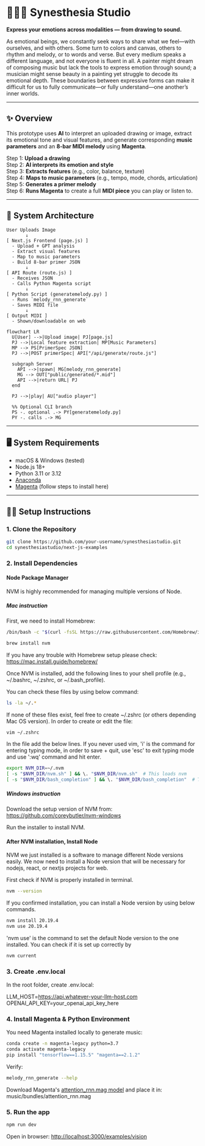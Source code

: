 # 🎨🧠🎵 Synesthesia Studio
**Express your emotions across modalities — from drawing to sound.** 

As emotional beings, we constantly seek ways to share what we feel—with ourselves, and with others. Some turn to colors and canvas, others to rhythm and melody, or to words and verse. But every medium speaks a different language, and not everyone is fluent in all. A painter might dream of composing music but lack the tools to express emotion through sound; a musician might sense beauty in a painting yet struggle to decode its emotional depth. These boundaries between expressive forms can make it difficult for us to fully communicate—or fully understand—one another’s inner worlds.

---

## ✨ Overview
This prototype uses **AI** to interpret an uploaded drawing or image, extract its emotional tone and visual features, and generate corresponding **music parameters** and an **8-bar MIDI melody** using **Magenta**.
 
Step 1: **Upload a drawing**  
Step 2: **AI interprets its emotion and style**  
Step 3: **Extracts features** (e.g., color, balance, texture)  
Step 4: **Maps to music parameters** (e.g., tempo, mode, chords, articulation)  
Step 5: **Generates a primer melody**  
Step 6: **Runs Magenta** to create a full **MIDI piece** you can play or listen to.

---

## 🧠 System Architecture

```plaintext
User Uploads Image
       ↓
[ Next.js Frontend (page.js) ]
  - Upload + GPT analysis
  - Extract visual features
  - Map to music parameters
  - Build 8-bar primer JSON
       ↓
[ API Route (route.js) ]
  - Receives JSON
  - Calls Python Magenta script
       ↓
[ Python Script (generatemelody.py) ]
  - Runs `melody_rnn_generate`
  - Saves MIDI file
       ↓
[ Output MIDI ]
  - Shown/downloadable on web
```

```mermaid
flowchart LR
  U[User] -->|Upload image| PJ[page.js]
  PJ -->|Local feature extraction| MP[Music Parameters]
  MP --> PS[PrimerSpec JSON]
  PJ -->|POST primerSpec| API["/api/generate/route.js"]

  subgraph Server
    API -->|spawn| MG[melody_rnn_generate]
    MG --> OUT["public/generated/*.mid"]
    API -->|return URL| PJ
  end

  PJ -->|play| AU["audio player"]

  %% Optional CLI branch
  PS -. optional .-> PY[generatemelody.py]
  PY -. calls .-> MG
```
---

## 🖥️ System Requirements
- macOS & Windows (tested)
- Node.js 18+
- Python 3.11 or 3.12
- [Anaconda](https://www.anaconda.com/download)
- [Magenta](https://github.com/magenta/magenta) (follow steps to install here)

---

## 👩‍💻 Setup Instructions
### 1. Clone the Repository
```bash
git clone https://github.com/your-username/synesthesiastudio.git
cd synesthesiastudio/next-js-examples
```

### 2. Install Dependencies
#### Node Package Manager
NVM is highly recommended for managing multiple versions of Node.

##### Mac instruction
First, we need to install Homebrew:

```bash
/bin/bash -c "$(curl -fsSL https://raw.githubusercontent.com/Homebrew/install/HEAD/install.sh)"

brew install nvm
```

If you have any trouble with Homebrew setup please check: https://mac.install.guide/homebrew/

Once NVM is installed, add the following lines to your shell profile (e.g., ~/.bashrc, ~/.zshrc, or ~/.bash_profile).

You can check these files by using below command:

```bash
ls -la ~/.*
```

If none of these files exist, feel free to create ~/.zshrc (or others depending Mac OS version). In order to create or edit the file:

```bash
vim ~/.zshrc
```

In the file add the below lines. If you never used vim, 'i' is the command for entering typing mode, in order to save + quit, use 'esc' to exit typing mode and use ':wq' command and hit enter.

```bash
export NVM_DIR=~/.nvm
[ -s "$NVM_DIR/nvm.sh" ] && \. "$NVM_DIR/nvm.sh"  # This loads nvm
[ -s "$NVM_DIR/bash_completion" ] && \. "$NVM_DIR/bash_completion"  # This loads nvm bash_completion
```

##### Windows instruction

Download the setup version of NVM from: https://github.com/coreybutler/nvm-windows

Run the installer to install NVM.

#### After NVM installation, Install Node

NVM we just installed is a software to manage different Node versions easily. We now need to install a Node version that will be necessary for nodejs, react, or nextjs projects for web.

First check if NVM is properly installed in terminal.

```bash
nvm --version
```

If you confirmed installation, you can install a Node version by using below commands.

```bash
nvm install 20.19.4
nvm use 20.19.4
```

'nvm use' is the command to set the default Node version to the one installed. You can check if it is set up correctly by

```bash
nvm current
```
### 3. Create .env.local
In the root folder, create .env.local:

LLM_HOST=https://api.whatever-your-llm-host.com  
OPENAI_API_KEY=your_openai_api_key_here

### 4. Install Magenta & Python Environment

You need Magenta installed locally to generate music:  

```bash
conda create -n magenta-legacy python=3.7
conda activate magenta-legacy
pip install "tensorflow==1.15.5" "magenta==2.1.2"
```

Verify:
```bash
melody_rnn_generate --help
```

Download Magenta's [attention_rnn.mag model](http://download.magenta.tensorflow.org/models/attention_rnn.mag) and place it in: music/bundles/attention_rnn.mag

### 5. Run the app

```bash
npm run dev
```

Open in browser: [http://localhost:3000/examples/vision](http://localhost:3000/examples/vision)
